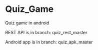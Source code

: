 # Quiz_Game
Quiz game in android

REST API is in branch: quiz_rest_master

Android app is in branch: quiz_apk_master
